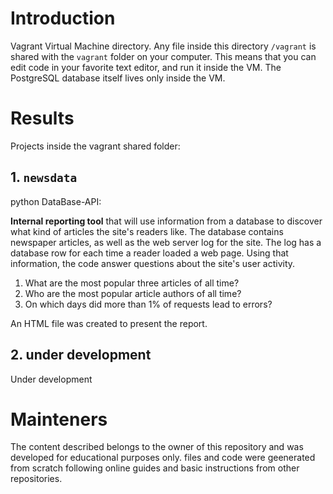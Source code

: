 # Introduction
Vagrant Virtual Machine directory.
Any file inside this directory `/vagrant` is shared with the `vagrant` folder on your computer. This means that you can edit code in your favorite text editor, and run it inside the VM. The PostgreSQL database itself lives only inside the VM.

# Results
Projects inside the vagrant shared folder:

## 1. `newsdata`
python DataBase-API: 

**Internal reporting tool** that will use information from a database to discover what kind of articles the site's readers like.
The database contains newspaper articles, as well as the web server log for the site. The log has a database row for each time a reader loaded a web page. Using that information, the code answer questions about the site's user activity.
1. What are the most popular three articles of all time? 
2. Who are the most popular article authors of all time?
3. On which days did more than 1% of requests lead to errors?

An HTML file was created to present the report.

## 2. under development
Under development

# Mainteners
The content described belongs to the owner of this repository and was developed for educational purposes only. files and code were geenerated from scratch following online guides and basic instructions from other repositories.

